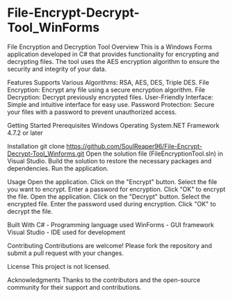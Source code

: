 # File-Encrypt-Decrypt-Tool_WinForms
File Encryption and Decryption Tool
Overview
This is a Windows Forms application developed in C# that provides functionality for encrypting and decrypting files. The tool uses the AES encryption algorithm to ensure the security and integrity of your data.

Features
Supports Various Algorithms: RSA, AES, DES, Triple DES.
File Encryption: Encrypt any file using a secure encryption algorithm.
File Decryption: Decrypt previously encrypted files.
User-Friendly Interface: Simple and intuitive interface for easy use.
Password Protection: Secure your files with a password to prevent unauthorized access.

Getting Started
Prerequisites
Windows Operating System.NET Framework 4.7.2 or later

Installation
git clone https://github.com/SoulReaper96/File-Encrypt-Decrypt-Tool_Winforms.git
Open the solution file (FileEncryptionTool.sln) in Visual Studio. Build the solution to restore the necessary packages and dependencies. Run the application. 

Usage
Open the application. Click on the "Encrypt" button. Select the file you want to encrypt. Enter a password for encryption. Click "OK" to encrypt the file. Open the application. Click on the "Decrypt" button. Select the encrypted file. Enter the password used during encryption. Click "OK" to decrypt the file.

Built With 
C#  - Programming language used 
WinForms  - GUI framework
Visual Studio  - IDE used for development

Contributing
Contributions are welcome! Please fork the repository and submit a pull request with your changes.

License
This project is not licensed.

Acknowledgments
Thanks to the contributors and the open-source community for their support and contributions.

